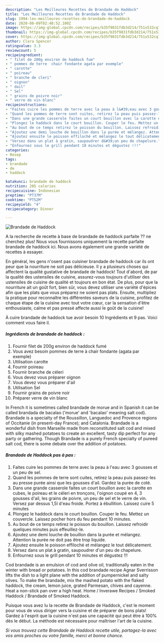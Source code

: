 ```yaml
---
description: "Les Meilleures Recettes de Brandade de Haddock"
title: "Les Meilleures Recettes de Brandade de Haddock"
slug: 1994-les-meilleures-recettes-de-brandade-de-haddock
date: 2020-08-09T02:48:52.100Z
image: https://img-global.cpcdn.com/recipes/b35f9831fdb3d214/751x532cq70/brandade-de-haddock-photo-principale-de-la-recette.jpg
thumbnail: https://img-global.cpcdn.com/recipes/b35f9831fdb3d214/751x532cq70/brandade-de-haddock-photo-principale-de-la-recette.jpg
cover: https://img-global.cpcdn.com/recipes/b35f9831fdb3d214/751x532cq70/brandade-de-haddock-photo-principale-de-la-recette.jpg
author: Clara Spencer
ratingvalue: 3.3
reviewcount: 5
recipeingredient:
- " filet de 200g environ de haddock fum"
- " pommes de terre  chair fondante agata par exemple"
- " carotte"
- " poireau"
- " branche de cleri"
- " oignon"
- " dail"
- " Sel"
- " grains de poivre noir"
- " verre de vin blanc"
recipeinstructions:
- "Faites cuire les pommes de terre avec la peau à l&#39;eau avec 3 gousses et un peu de sel."
- "Quand les pommes de terre sont cuites, retirez la peau puis passez-les au presse purée ainsi que les gousses d&#39;ail. Gardez la purée de coté."
- "Dans une grande casserole faites un court bouillon avec la carotte en cubes, le poireau et le céleri en tronçons, l&#39;oignon coupé en 4, 3 gousses d&#39;ail, les grains de poivre, un peu de sel et le verre de vin. Versez par dessus 1,5l d&#39;eau froide. Portez à ébullition. Laissez cuire 5 minutes"
- "Plongez le haddock dans le court bouillon. Couper le feu. Mettez un couvercle. Laissez pocher hors du feu pendant 10 minutes."
- "Au bout de ce temps retirez le poisson du bouillon. Laissez refroidir quelques minutes puis effeuillez-le."
- "Ajoutez une demi louche de bouillon dans la purée et mélangez. Attention la purée ne doit pas être trop liquide."
- "Ajoutez ensuite le poisson effiloché et mélangez le tout délicatement."
- "Versez dans un plat à gratin, saupoudrer d&#39;un peu de chapelure."
- "Enfournez sous le grill pendant 10 minutes et dégustez !!!"
categories:
- Resep
tags:
- brandade
- de
- haddock

katakunci: brandade de haddock 
nutrition: 205 calories
recipecuisine: Indonesian
preptime: "PT37M"
cooktime: "PT52M"
recipeyield: "4"
recipecategory: Dinner

---
```



![Brandade de Haddock](https://img-global.cpcdn.com/recipes/b35f9831fdb3d214/751x532cq70/brandade-de-haddock-photo-principale-de-la-recette.jpg)

A la recherche de recette à base de brandade de haddock parfaite ?? ne cherchez plus! Nous vous fournissons uniquement la recette parfaite brandade de haddock ici. Nous avons également une grande variété de recettes à essayer.

En général, les gens n'osent pas cuisiner brandade de haddock car ils ont peur que la nourriture ne soit pas délicieuse. Il y a plusieurs choses qui affectent la qualité gustative de brandade de haddock! Tout d'abord, de par la qualité des ustensiles de cuisine, assurez-vous toujours d'utiliser des ustensiles de cuisine de qualité et toujours en bon état. De plus, pour que la nourriture ait un goût fort, bien sûr, vous devez utiliser une variété d'épices afin que les plats que vous préparez ne soient pas plats. Ensuite, multipliez la pratique pour reconnaître les différentes saveurs de la cuisine, profitez de chaque étape de la cuisine avec tout votre cœur, car la sensation d'être enthousiaste, calme et pas pressé affecte aussi le goût de la cuisine!

<!--inarticleads1-->

À cuire brandade de haddock tue avoir besoin 10 Ingrédients et 9 pas. Voici comment vous faire il.

##### Ingrédients de brandade de haddock :

1. Fournir  filet de 200g environ de haddock fumé
1. Vous avez besoin  pommes de terre à chair fondante (agata par exemple)
1. Utilisation  carotte
1. Fournir  poireau
1. Fournir  branche de céleri
1. Vous devez vous préparer  oignon
1. Vous devez vous préparer  d&#39;ail
1. Utilisation  Sel
1. Fournir  grains de poivre noir
1. Préparer  verre de vin blanc


In French it is sometimes called brandade de morue and in Spanish it can be called brandada de bacalao (&#39;morue&#39; and &#39;bacalao&#39; meaning salt cod). Brandade is a specialty of the Roussillon, Languedoc and Provence regions of Occitanie (in present-day France); and Catalonia. Brandade is a wonderful dish from Marseille made from reconstituted salt cod and mixed with silky mashed potatoes to create an excellent, tasty dip perfect for any party or gathering. Though Brandade is a purely French specialty of pureed salt cod, there is some debate over the addition of potatoes. 

<!--inarticleads2-->

##### Brandade de Haddock pas à pas :

1. Faites cuire les pommes de terre avec la peau à l&#39;eau avec 3 gousses et un peu de sel.
1. Quand les pommes de terre sont cuites, retirez la peau puis passez-les au presse purée ainsi que les gousses d&#39;ail. Gardez la purée de coté.
1. Dans une grande casserole faites un court bouillon avec la carotte en cubes, le poireau et le céleri en tronçons, l&#39;oignon coupé en 4, 3 gousses d&#39;ail, les grains de poivre, un peu de sel et le verre de vin. Versez par dessus 1,5l d&#39;eau froide. Portez à ébullition. Laissez cuire 5 minutes
1. Plongez le haddock dans le court bouillon. Couper le feu. Mettez un couvercle. Laissez pocher hors du feu pendant 10 minutes.
1. Au bout de ce temps retirez le poisson du bouillon. Laissez refroidir quelques minutes puis effeuillez-le.
1. Ajoutez une demi louche de bouillon dans la purée et mélangez. Attention la purée ne doit pas être trop liquide.
1. Ajoutez ensuite le poisson effiloché et mélangez le tout délicatement.
1. Versez dans un plat à gratin, saupoudrer d&#39;un peu de chapelure.
1. Enfournez sous le grill pendant 10 minutes et dégustez !!!


Cod brandade is an emulsion of cod and olive oil, traditionally eaten in the winter with bread or potatoes. In this cod brandade recipe Agnar Sverrisson lifts the dish to a light plane with the addition of pumpernickel and salty olives. To make the brandade, mix the mashed potato with the flaked haddock, the cream, lemon juice, grated Parmesan, chives and cayenne. Heat a non-stick pan over a high heat. Home / Inverawe Recipes / Smoked Haddock / Brandade of Smoked Haddock. 

<!--inarticleads1-->

<p>
Puisque vous avez lu la recette de Brandade de Haddock, c'est le moment pour vous de vous diriger vers la cuisine et de préparer de bons plats! Gardez à l'esprit que la cuisine n'est pas une capacité qui peut être à 100% dès le début. La méthode est nécessaire pour maîtriser l'art de la cuisine.
</p>

<p>
<i>Si vous trouvez cette Brandade de Haddock recette utile, partagez-la avec vos amis proches ou votre famille, merci et bonne chance.</i>
</p>
